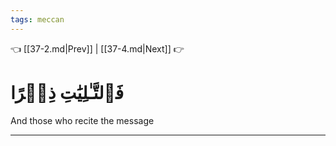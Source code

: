 ```yaml
---
tags: meccan
---
```


👈 [[37-2.md|Prev]] | [[37-4.md|Next]] 👉

# فَٱلتَّـٰلِيَٰتِ ذِكۡرًا

And those who recite the message

---

